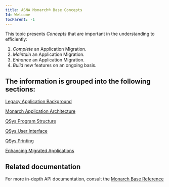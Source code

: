 ```yaml
---
title: ASNA Monarch® Base Concepts
Id: Welcome
TocParent: -1
---
```


This topic presents *Concepts* that are important in the understanding to efficiently:

1. *Complete* an Application Migration.
2. *Maintain* an Application Migration.
3. *Enhance* an Application Migration.
4. *Build* new features on an ongoing basis.

## The information is grouped into the following sections:

[Legacy Application Background](/concepts/background/background-overview.html)

[Monarch Application Architecture](/concepts/architecture/architecture-overview.html)

[QSys Program Structure](/concepts/program-structure/program-structure-overview.html)

[QSys User Interface](/concepts/user-interface/ui-overview)

[QSys Printing](/concepts/printing/printing_overview.html)

[Enhancing Migrated Applications](/concepts/enhancements/enhancements-overview.html)


## Related documentation
For more in-depth API documentation, consult the [Monarch Base Reference](/reference/reference-overview.html)


